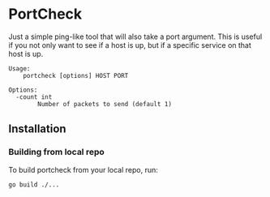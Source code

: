 # PortCheck

Just a simple ping-like tool that will also take a port argument.  This
is useful if you not only want to see if a host is up, but if a specific
service on that host is up.

```
Usage:
    portcheck [options] HOST PORT

Options:
  -count int
    	Number of packets to send (default 1)
```

## Installation

### Building from local repo
To build portcheck from your local repo, run:
```
go build ./...
```


